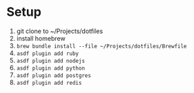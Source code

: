 # Setup

1. git clone to ~/Projects/dotfiles
2. install homebrew
3. `brew bundle install --file ~/Projects/dotfiles/Brewfile`
3. `asdf plugin add ruby`
3. `asdf plugin add nodejs`
3. `asdf plugin add python`
3. `asdf plugin add postgres`
3. `asdf plugin add redis`
